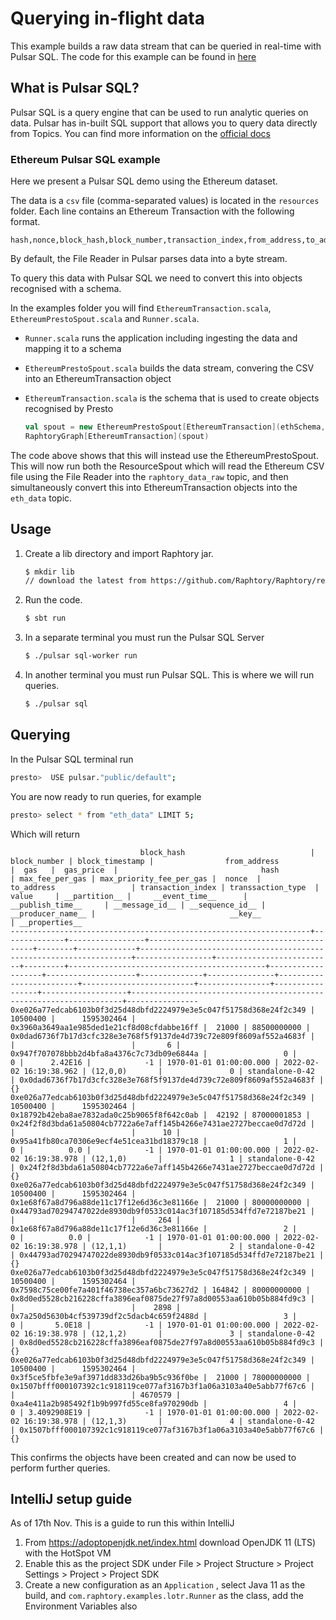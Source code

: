 # Querying in-flight data

This example builds a raw data stream that can be queried in real-time with Pulsar SQL.
The code for this example can be found in [here](https://github.com/Raphtory/Examples/tree/0.5.0/raphtory-example-presto)

## What is Pulsar SQL?

Pulsar SQL is a query engine that can be used to run analytic queries on data.
Pulsar has in-built SQL support that allows you to query data directly from Topics.
You can find more information on the [official docs](https://pulsar.apache.org/docs/en/sql-overview/)

### Ethereum Pulsar SQL example 

Here we present a Pulsar SQL demo using the Ethereum dataset.

The data is a `csv` file (comma-separated values) is located in the `resources` folder.
Each line contains an Ethereum Transaction with the following format.

``` 
hash,nonce,block_hash,block_number,transaction_index,from_address,to_address,value,gas,gas_price,input,block_timestamp,max_fee_per_gas,max_priority_fee_per_gas,transaction_type
```

By default, the File Reader in Pulsar parses data into a byte stream.

To query this data with Pulsar SQL we need to convert this into objects recognised with a schema.

In the examples folder you will find `EthereumTransaction.scala`, `EthereumPrestoSpout.scala`
and `Runner.scala`.

* `Runner.scala` runs the application including ingesting the data and mapping it to a schema
* `EthereumPrestoSpout.scala` builds the data stream, convering the CSV into an EthereumTransaction object
* `EthereumTransaction.scala` is the schema that is used to create objects recognised by Presto

   ```scala 
   val spout = new EthereumPrestoSpout[EthereumTransaction](ethSchema, "ethereum_tx.csv")
   RaphtoryGraph[EthereumTransaction](spout)
   ```

The code above shows that this will instead use the EthereumPrestoSpout.
This will now run both the ResourceSpout which will read the Ethereum CSV file
using the File Reader into the `raphtory_data_raw` topic, and then
simultaneously convert this into EthereumTransaction objects into the `eth_data`
topic.

## Usage

1. Create a lib directory and import Raphtory jar.

    ```sh
   $ mkdir lib
   // download the latest from https://github.com/Raphtory/Raphtory/releases/latest
    ```
2. Run the code.

    ```sh
    $ sbt run
    ```

3. In a separate terminal you must run the Pulsar SQL Server

    ```sh
    $ ./pulsar sql-worker run
    ```

4. In another terminal you must run Pulsar SQL.
   This is where we will run queries.

    ```sh
    $ ./pulsar sql
    ```

## Querying

In the Pulsar SQL terminal run

```sh
presto>  USE pulsar."public/default";
```

You are now ready to run queries, for example

```sh
presto> select * from "eth_data" LIMIT 5;
```

Which will return

```
                             block_hash                            | block_number | block_timestamp |                from_address                |  gas   |  gas_price  |                                hash                                | max_fee_per_gas | max_priority_fee_per_gas |  nonce  |                 to_address                 | transaction_index | transsaction_type  |    value     | __partition__ |     __event_time__      |    __publish_time__     | __message_id__ | __sequence_id__ | __producer_name__ |                              __key__                               | __properties__
-------------------------------------------------------------------+--------------+-----------------+--------------------------------------------+--------+-------------+--------------------------------------------------------------------+-----------------+--------------------------+---------+--------------------------------------------+-------------------+--------------------+--------------+---------------+-------------------------+-------------------------+----------------+-----------------+-------------------+--------------------------------------------------------------------+----------------
0xe026a77edcab6103b0f3d25d48dbfd2224979e3e5c047f51758d368e24f2c349 |     10500400 |      1595302464 | 0x3960a3649aa1e985ded1e21cf8d08cfdabbe16ff |  21000 | 88500000000 | 0x0dad6736f7b17d3cfc328e3e768f5f9137de4d739c72e809f8609af552a4683f |                 |                          |       6 | 0x947f707078bbb2d4bfa8a4376c7c73db09e6844a |                 0 |                  0 |      2.42E16 |            -1 | 1970-01-01 01:00:00.000 | 2022-02-02 16:19:38.962 | (12,0,0)       |               0 | standalone-0-42   | 0x0dad6736f7b17d3cfc328e3e768f5f9137de4d739c72e809f8609af552a4683f | {}
0xe026a77edcab6103b0f3d25d48dbfd2224979e3e5c047f51758d368e24f2c349 |     10500400 |      1595302464 | 0x18792b42eba8ae7832ada0c25b9065f8f642c0ab |  42192 | 87000001853 | 0x24f2f8d3bda61a50804cb7722a6e7aff145b4266e7431ae2727beccae0d7d72d |                 |                          |      10 | 0x95a41fb80ca70306e9ecf4e51cea31bd18379c18 |                 1 |                  0 |          0.0 |            -1 | 1970-01-01 01:00:00.000 | 2022-02-02 16:19:38.978 | (12,1,0)       |               1 | standalone-0-42   | 0x24f2f8d3bda61a50804cb7722a6e7aff145b4266e7431ae2727beccae0d7d72d | {}
0xe026a77edcab6103b0f3d25d48dbfd2224979e3e5c047f51758d368e24f2c349 |     10500400 |      1595302464 | 0x1e68f67a8d796a88de11c17f12e6d36c3e81166e |  21000 | 80000000000 | 0x44793ad70294747022de8930db9f0533c014ac3f107185d534ffd7e72187be21 |                 |                          |     264 | 0x1e68f67a8d796a88de11c17f12e6d36c3e81166e |                 2 |                  0 |          0.0 |            -1 | 1970-01-01 01:00:00.000 | 2022-02-02 16:19:38.978 | (12,1,1)       |               2 | standalone-0-42   | 0x44793ad70294747022de8930db9f0533c014ac3f107185d534ffd7e72187be21 | {}
0xe026a77edcab6103b0f3d25d48dbfd2224979e3e5c047f51758d368e24f2c349 |     10500400 |      1595302464 | 0x7598c75ce00fe7a401f46738ec357a6bc73627d2 | 164842 | 80000000000 | 0x8d0ed5528cb216228cffa3896eaf0875de27f97a8d00553aa610b05b884fd9c3 |                 |                          |    2898 | 0x7a250d5630b4cf539739df2c5dacb4c659f2488d |                 3 |                  0 |       5.0E18 |            -1 | 1970-01-01 01:00:00.000 | 2022-02-02 16:19:38.978 | (12,1,2)       |               3 | standalone-0-42   | 0x8d0ed5528cb216228cffa3896eaf0875de27f97a8d00553aa610b05b884fd9c3 | {}
0xe026a77edcab6103b0f3d25d48dbfd2224979e3e5c047f51758d368e24f2c349 |     10500400 |      1595302464 | 0x3f5ce5fbfe3e9af3971dd833d26ba9b5c936f0be |  21000 | 78000000000 | 0x1507bfff000107392c1c918119ce077af3167b3f1a06a3103a40e5abb77f67c6 |                 |                          | 4670579 | 0xa4e411a2b985492f1b9b997fd55ce8fa970290db |                 4 |                  0 | 3.4092908E19 |            -1 | 1970-01-01 01:00:00.000 | 2022-02-02 16:19:38.978 | (12,1,3)       |               4 | standalone-0-42   | 0x1507bfff000107392c1c918119ce077af3167b3f1a06a3103a40e5abb77f67c6 | {}
```

This confirms the objects have been created and can now be used to perform further queries. 

## IntelliJ setup guide

As of 17th Nov. This is a guide to run this within IntelliJ

1. From https://adoptopenjdk.net/index.html download OpenJDK 11 (LTS) with the HotSpot VM
2. Enable this as the project SDK under File > Project Structure > Project Settings > Project > Project SDK
3. Create a new configuration as an `Application` , select Java 11 as the build, and `com.raphtory.examples.lotr.Runner` as the class, add the Environment Variables also


